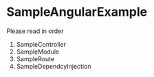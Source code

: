 # SampleAngularExample

Please read in order

1. SampleController
2. SampleModule
3. SampleRoute
4. SampleDependcyInjection